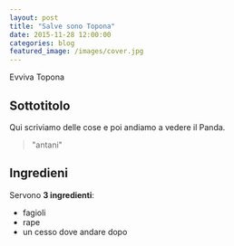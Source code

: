 ```yaml
---
layout: post
title: "Salve sono Topona"
date: 2015-11-28 12:00:00
categories: blog
featured_image: /images/cover.jpg
---
```


Evviva Topona

## Sottotitolo

Qui scriviamo delle cose e poi andiamo a vedere il Panda.

> "antani"

## Ingredieni

Servono **3 ingredienti**:

- fagioli
- rape
- un cesso dove andare dopo
